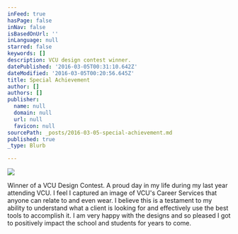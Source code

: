 ```yaml
---
inFeed: true
hasPage: false
inNav: false
isBasedOnUrl: ''
inLanguage: null
starred: false
keywords: []
description: VCU design contest winner.
datePublished: '2016-03-05T00:31:10.642Z'
dateModified: '2016-03-05T00:20:56.645Z'
title: Special Achievement
author: []
authors: []
publisher:
  name: null
  domain: null
  url: null
  favicon: null
sourcePath: _posts/2016-03-05-special-achievement.md
published: true
_type: Blurb

---
```

![](https://the-grid-user-content.s3-us-west-2.amazonaws.com/04487b03-adee-4884-9831-c3230e7cc57a.jpg)

Winner of a VCU Design Contest. A proud day in my life during my last year attending VCU. I feel I captured an image of VCU's Career Services that anyone can relate to and even wear. I believe this is a testament to my ability to understand what a client is looking for and effectively use the best tools to accomplish it. I am very happy with the designs and so pleased I got to positively impact the school and students for years to come.